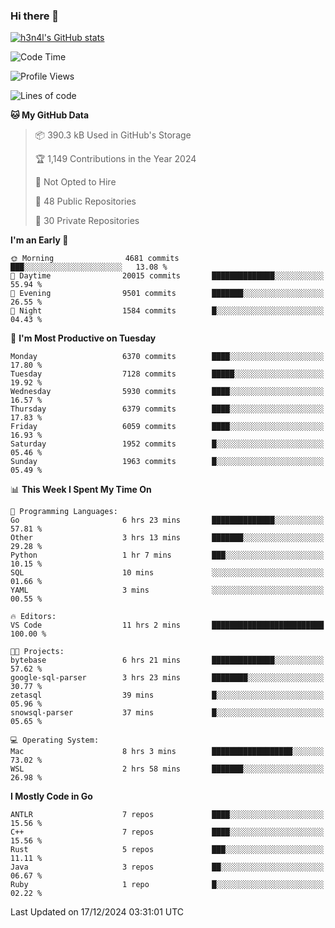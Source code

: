 ### Hi there 👋

[![h3n4l's GitHub stats](https://github-readme-stats.vercel.app/api?username=h3n4l&count_private=true&show_icons=true&theme=radical)](https://github.com/h3n4l/github-readme-stats)

<!--START_SECTION:waka-->
![Code Time](http://img.shields.io/badge/Code%20Time-2%2C027%20hrs%2053%20mins-blue)

![Profile Views](http://img.shields.io/badge/Profile%20Views-0-blue)

![Lines of code](https://img.shields.io/badge/From%20Hello%20World%20I%27ve%20Written-14.4%20million%20lines%20of%20code-blue)

**🐱 My GitHub Data** 

> 📦 390.3 kB Used in GitHub's Storage 
 > 
> 🏆 1,149 Contributions in the Year 2024
 > 
> 🚫 Not Opted to Hire
 > 
> 📜 48 Public Repositories 
 > 
> 🔑 30 Private Repositories 
 > 
**I'm an Early 🐤** 

```text
🌞 Morning                4681 commits        ███░░░░░░░░░░░░░░░░░░░░░░   13.08 % 
🌆 Daytime                20015 commits       ██████████████░░░░░░░░░░░   55.94 % 
🌃 Evening                9501 commits        ███████░░░░░░░░░░░░░░░░░░   26.55 % 
🌙 Night                  1584 commits        █░░░░░░░░░░░░░░░░░░░░░░░░   04.43 % 
```
📅 **I'm Most Productive on Tuesday** 

```text
Monday                   6370 commits        ████░░░░░░░░░░░░░░░░░░░░░   17.80 % 
Tuesday                  7128 commits        █████░░░░░░░░░░░░░░░░░░░░   19.92 % 
Wednesday                5930 commits        ████░░░░░░░░░░░░░░░░░░░░░   16.57 % 
Thursday                 6379 commits        ████░░░░░░░░░░░░░░░░░░░░░   17.83 % 
Friday                   6059 commits        ████░░░░░░░░░░░░░░░░░░░░░   16.93 % 
Saturday                 1952 commits        █░░░░░░░░░░░░░░░░░░░░░░░░   05.46 % 
Sunday                   1963 commits        █░░░░░░░░░░░░░░░░░░░░░░░░   05.49 % 
```


📊 **This Week I Spent My Time On** 

```text
💬 Programming Languages: 
Go                       6 hrs 23 mins       ██████████████░░░░░░░░░░░   57.81 % 
Other                    3 hrs 13 mins       ███████░░░░░░░░░░░░░░░░░░   29.28 % 
Python                   1 hr 7 mins         ███░░░░░░░░░░░░░░░░░░░░░░   10.15 % 
SQL                      10 mins             ░░░░░░░░░░░░░░░░░░░░░░░░░   01.66 % 
YAML                     3 mins              ░░░░░░░░░░░░░░░░░░░░░░░░░   00.55 % 

🔥 Editors: 
VS Code                  11 hrs 2 mins       █████████████████████████   100.00 % 

🐱‍💻 Projects: 
bytebase                 6 hrs 21 mins       ██████████████░░░░░░░░░░░   57.62 % 
google-sql-parser        3 hrs 23 mins       ████████░░░░░░░░░░░░░░░░░   30.77 % 
zetasql                  39 mins             █░░░░░░░░░░░░░░░░░░░░░░░░   05.96 % 
snowsql-parser           37 mins             █░░░░░░░░░░░░░░░░░░░░░░░░   05.65 % 

💻 Operating System: 
Mac                      8 hrs 3 mins        ██████████████████░░░░░░░   73.02 % 
WSL                      2 hrs 58 mins       ███████░░░░░░░░░░░░░░░░░░   26.98 % 
```

**I Mostly Code in Go** 

```text
ANTLR                    7 repos             ████░░░░░░░░░░░░░░░░░░░░░   15.56 % 
C++                      7 repos             ████░░░░░░░░░░░░░░░░░░░░░   15.56 % 
Rust                     5 repos             ███░░░░░░░░░░░░░░░░░░░░░░   11.11 % 
Java                     3 repos             ██░░░░░░░░░░░░░░░░░░░░░░░   06.67 % 
Ruby                     1 repo              █░░░░░░░░░░░░░░░░░░░░░░░░   02.22 % 
```




 Last Updated on 17/12/2024 03:31:01 UTC
<!--END_SECTION:waka-->

